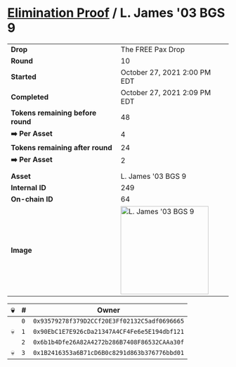 # [Elimination Proof](./readme.md) / L. James &#039;03 BGS 9

|||
|---|---|
| **Drop** | The FREE Pax Drop |
| **Round** | 10 |
| **Started** | October 27, 2021 2:00 PM EDT |
| **Completed** | October 27, 2021 2:09 PM EDT |
| **Tokens remaining before round** | 48 |
| **➡️ Per Asset** | 4 |
| **Tokens remaining after round** | 24 |
| **➡️ Per Asset** | 2 |
| | |
| **Asset** | L. James &#039;03 BGS 9 |
| **Internal ID** | 249 |
| **On-chain ID** | 64 |
| **Image** | <img src="https://tcdn.blokpax.com/94aa4804-2e2f-46e2-9f59-98ee22251bc3/fcb85e6cd4d43dee8b40747efeec291224cc15a383f6b273036e36cea81eb08e.jpg" height="200" alt="L. James &#039;03 BGS 9" /> |


| 💀 | # | Owner |
| --- | --- | --- |
|  | `0` | `0x93579278f379D2CCf20E3Ff02132C5adf0696665` |
| 💀 | `1` | `0x90EbC1E7E926cDa21347A4CF4Fe6e5E194dbf121` |
|  | `2` | `0x6b1b4Dfe26A82A4272b286B7408F86532CAAa30f` |
| 💀 | `3` | `0x1B2416353a6B71cD6B0c8291d863b376776bbd01` |
